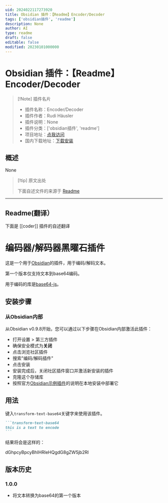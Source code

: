 ```yaml
---
uid: 2024022117273920
title: Obsidian 插件：【Readme】Encoder/Decoder
tags: ['obsidian插件', 'readme']
description: None
author: AI
type: readme
draft: false
editable: false
modified: 20230101000000
---
```


# Obsidian 插件：【Readme】Encoder/Decoder

> [!Note] 插件名片
> - 插件名称：Encoder/Decoder
> - 插件作者：Rudi Häusler
> - 插件说明：None
> - 插件分类：['obsidian插件', 'readme']
> - 项目地址：[点我访问](https://github.com/rudimuc/obsidian-coder)
> - 国内下载地址：[下载安装](https://pkmer.cn/products/plugin/pluginMarket/?coder)

## 概述

None



> [!tip] 原文出处
> 
>下面自述文件的来源于 [Readme](https://ghproxy.net/https://raw.githubusercontent.com/rudimuc/obsidian-coder/master/README.md)
> 

---

## Readme(翻译）

下面是 [[coder]] 插件的自述翻译


# 编码器/解码器黑曜石插件

这是一个用于[Obsidian](https://obsidian.md)的插件，用于编码/解码文本。

第一个版本仅支持文本到base64编码。

用于编码的库是[base64-js](https://github.com/beatgammit/base64-js)。
## 安装步骤
### 从Obsidian内部
从Obsidian v0.9.8开始，您可以通过以下步骤在Obsidian内部激活此插件：
- 打开设置 > 第三方插件
- 确保安全模式为**关闭**
- 点击浏览社区插件
- 搜索"编码/解码插件"
- 点击安装
- 安装完成后，关闭社区插件窗口并激活新安装的插件
- 克隆这个存储库
- 按照官方[Obsidian示例插件](https://github.com/obsidianmd/obsidian-sample-plugin)的说明在本地安装中部署它
## 用法

键入`transform-text-base64`关键字来使用该插件。

````markdown
```transform-text-base64
this is a text to encode
```
````

结果将会是这样的：

dGhpcyBpcyBhIHRleHQgdG8gZW5jb2Rl
## 版本历史
### 1.0.0
- 将文本转换为base64的第一个版本



